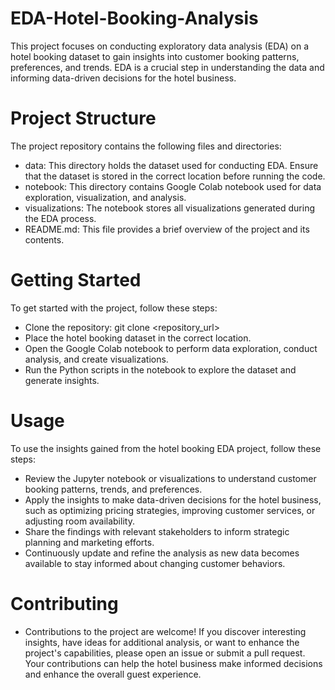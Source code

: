 # EDA-Hotel-Booking-Analysis
This project focuses on conducting exploratory data analysis (EDA) on a hotel booking dataset to gain insights into customer booking patterns, preferences, and trends. EDA is a crucial step in understanding the data and informing data-driven decisions for the hotel business.

# Project Structure
The project repository contains the following files and directories:

- data: This directory holds the dataset used for conducting EDA. Ensure that the dataset is stored in the correct location before running the code.
- notebook: This directory contains Google Colab notebook used for data exploration, visualization, and analysis.
- visualizations: The notebook stores all visualizations generated during the EDA process.
- README.md: This file provides a brief overview of the project and its contents.
  
# Getting Started
To get started with the project, follow these steps:

- Clone the repository: git clone <repository_url>
- Place the hotel booking dataset in the correct location.
- Open the Google Colab notebook to perform data exploration, conduct analysis, and create visualizations.
- Run the Python scripts in the notebook to explore the dataset and generate insights.
  
# Usage
To use the insights gained from the hotel booking EDA project, follow these steps:

- Review the Jupyter notebook or visualizations to understand customer booking patterns, trends, and preferences.
- Apply the insights to make data-driven decisions for the hotel business, such as optimizing pricing strategies, improving customer services, or adjusting room availability.
- Share the findings with relevant stakeholders to inform strategic planning and marketing efforts.
- Continuously update and refine the analysis as new data becomes available to stay informed about changing customer behaviors.

# Contributing
- Contributions to the project are welcome! If you discover interesting insights, have ideas for additional analysis, or want to enhance the project's capabilities, please open an issue or submit a pull request. Your contributions can help the hotel business make informed decisions and enhance the overall guest experience.
